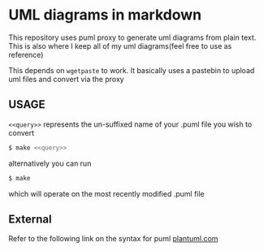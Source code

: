 # UML diagrams in markdown
  This repository uses puml proxy to generate uml diagrams from plain text.
This is also where I keep all of my uml diagrams(feel free to use as reference)

  This depends on ``wgetpaste`` to work.  It basically uses a pastebin to
upload uml files and convert via the proxy

## USAGE
``<<query>>`` represents the un-suffixed name of your .puml file you wish to
convert
```sh
$ make <<query>>
```
alternatively you can run
```sh
$ make
```
which will operate on the most recently modified .puml file

## External
  Refer to the following link on the syntax for puml
[plantuml.com](https://plantuml.com)
